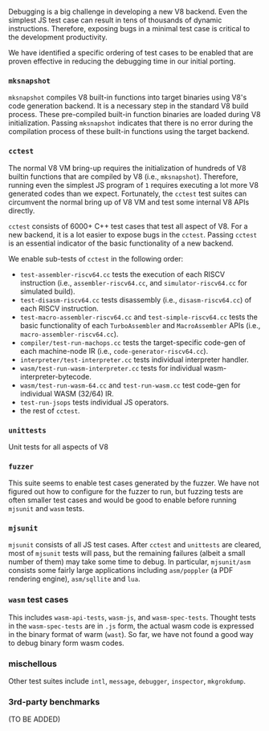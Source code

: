 Debugging is a big challenge in developing a new V8 backend. Even the simplest JS test case can result in tens of thousands of dynamic instructions. Therefore, exposing bugs in a minimal test case is critical to the development productivity. 

We have identified a specific ordering of test cases to be enabled that are proven effective in reducing the debugging time in our initial porting.

### `mksnapshot`

`mksnapshot` compiles V8 built-in functions into target binaries using V8's code generation backend. It is a necessary step in the standard V8 build process. These pre-compiled built-in function binaries are loaded during V8 initialization. Passing `mksnapshot` indicates that there is no error during the compilation process of these built-in functions using the target backend.

### `cctest`

The normal V8 VM bring-up requires the initialization of hundreds of V8 builtin functions that are compiled by V8 (i.e., `mksnapshot`). Therefore, running even the simplest JS program of `1` requires executing a lot more V8 generated codes than we expect. Fortunately, the `cctest` test suites can circumvent the normal bring up of V8 VM and test some internal V8 APIs directly. 

`cctest` consists of 6000+ C++ test cases that test all aspect of V8. For a new backend, it is a lot easier to expose bugs in the `cctest`. Passing `cctest` is an essential indicator of the basic functionality of a new backend.

We enable sub-tests of `cctest` in the following order:

- `test-assembler-riscv64.cc` tests the execution of each RISCV instruction (i.e., `assembler-riscv64.cc`, and `simulator-riscv64.cc` for simulated build). 
- `test-disasm-riscv64.cc` tests disassembly (i.e., `disasm-riscv64.cc`) of each RISCV instruction.
- `test-macro-assembler-riscv64.cc` and `test-simple-riscv64.cc` tests the basic functionality of each `TurboAssembler` and `MacroAssembler` APIs (i.e., `macro-assembler-riscv64.cc`).
- `compiler/test-run-machops.cc` tests the target-specific code-gen of each machine-node IR (i.e., `code-generator-riscv64.cc`).
- `interpreter/test-interpreter.cc` tests individual interpreter handler.
- `wasm/test-run-wasm-interpreter.cc` tests for individual wasm-interpreter-bytecode.
- `wasm/test-run-wasm-64.cc` and `test-run-wasm.cc` test code-gen for individual WASM (32/64) IR.
- `test-run-jsops` tests individual JS operators.
- the rest of `cctest`. 

### `unittests`

Unit tests for all aspects of V8

### `fuzzer`

This suite seems to enable test cases generated by the fuzzer. We have not figured out how to configure for the fuzzer to run, but fuzzing tests are often smaller test cases and would be good to enable before running `mjsunit` and `wasm` tests.
 
### `mjsunit`

`mjsunit` consists of all JS test cases. After `cctest` and `unittests` are cleared, most of `mjsunit` tests will pass, but the remaining failures (albeit a small number of them) may take some time to debug. In particular, `mjsunit/asm` consists some fairly large applications including `asm/poppler` (a PDF rendering engine), `asm/sqllite` and `lua`. 

### `wasm` test cases

This includes `wasm-api-tests`, `wasm-js`, and `wasm-spec-tests`. Thought tests in the `wasm-spec-tests` are in `.js` form, the actual wasm code is expressed in the binary format of warm (`wast`). So far, we have not found a good way to debug binary form wasm codes.

### mischellous 

Other test suites include `intl`, `message`, `debugger`, `inspector`, `mkgrokdump`.

### 3rd-party benchmarks

(TO BE ADDED)